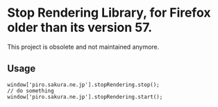 # Stop Rendering Library, for Firefox older than its version 57.

This project is obsolete and not maintained anymore.

## Usage

    window['piro.sakura.ne.jp'].stopRendering.stop();
    // do something
    window['piro.sakura.ne.jp'].stopRendering.start();

